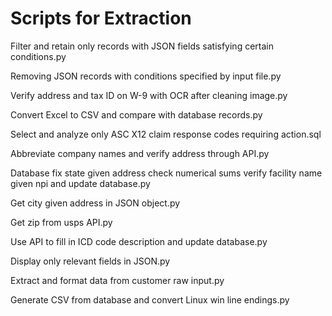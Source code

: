 # Scripts for Extraction
Filter and retain only records with JSON fields satisfying certain conditions.py

Removing JSON records with conditions specified by input file.py

Verify address and tax ID on W-9 with OCR after cleaning image.py

Convert Excel to CSV and compare with database records.py

Select and analyze only ASC X12 claim response codes requiring action.sql

Abbreviate company names and verify address through API.py

Database fix state given address check numerical sums verify facility name given npi and update database.py

Get city given address in JSON object.py

Get zip from usps API.py

Use API to fill in ICD code description and update database.py

Display only relevant fields in JSON.py

Extract and format data from customer raw input.py

Generate CSV from database and convert Linux win line endings.py


